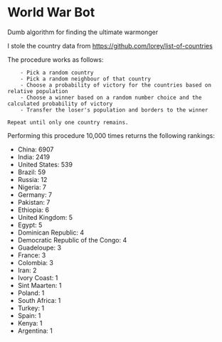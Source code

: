 # World War Bot

Dumb algorithm for finding the ultimate warmonger

I stole the country data from https://github.com/lorey/list-of-countries

The procedure works as follows:

        - Pick a random country
        - Pick a random neighbour of that country
        - Choose a probability of victory for the countries based on relative population
        - Choose a winner based on a random number choice and the calculated probability of victory
        - Transfer the loser's population and borders to the winner

    Repeat until only one country remains.

Performing this procedure 10,000 times returns the following rankings:

 - China: 6907
 - India: 2419
 - United States: 539
 - Brazil: 59
 - Russia: 12
 - Nigeria: 7
 - Germany: 7
 - Pakistan: 7
 - Ethiopia: 6
 - United Kingdom: 5
 - Egypt: 5
 - Dominican Republic: 4
 - Democratic Republic of the Congo: 4
 - Guadeloupe: 3
 - France: 3
 - Colombia: 3
 - Iran: 2
 - Ivory Coast: 1
 - Sint Maarten: 1
 - Poland: 1
 - South Africa: 1
 - Turkey: 1
 - Spain: 1
 - Kenya: 1
 - Argentina: 1

